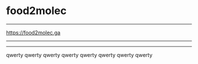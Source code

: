 # food2molec

****
https://food2molec.ga

****
****
qwerty
qwerty
qwerty
qwerty
qwerty
qwerty
qwerty
qwerty
